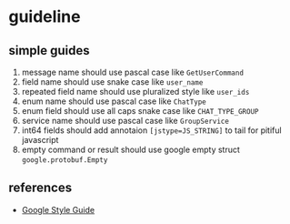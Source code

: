 # guideline

## simple guides

1. message name should use pascal case like `GetUserCommand`
2. field name should use snake case like `user_name`
3. repeated field name should use pluralized style like `user_ids`
4. enum name should use pascal case like `ChatType`
5. enum field should use all caps snake case like `CHAT_TYPE_GROUP`
6. service name should use pascal case like `GroupService`
7. int64 fields should add annotaion `[jstype=JS_STRING]` to tail for pitiful javascript
8. empty command or result should use google empty struct `google.protobuf.Empty`

## references

- [Google Style Guide](https://developers.google.com/protocol-buffers/docs/style)